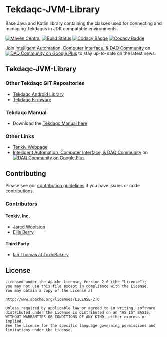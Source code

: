 Tekdaqc-JVM-Library
====================

Base Java and Kotlin library containing the classes used for connecting and managing Tekdaqcs in JDK compatable environments.

[![Maven Central](https://maven-badges.herokuapp.com/maven-central/com.tenkiv.tekdaqc/java-library/badge.svg)](https://maven-badges.herokuapp.com/maven-central/com.tenkiv.tekdaqc/java-library) [![Build Status](https://travis-ci.org/Tenkiv/Tekdaqc-JVM-Library.svg?branch=master)](https://travis-ci.org/Tenkiv/Tekdaqc-JVM-Library) [![Codacy Badge](https://api.codacy.com/project/badge/Grade/5a044bc5644a4ad09a154b095417a2a4)](https://www.codacy.com/app/Tenkiv/Tekdaqc-JVM-Library?utm_source=github.com&amp;utm_medium=referral&amp;utm_content=Tenkiv/Tekdaqc-JVM-Library&amp;utm_campaign=Badge_Grade) [![Codacy Badge](https://api.codacy.com/project/badge/Coverage/5a044bc5644a4ad09a154b095417a2a4)](https://www.codacy.com/app/Tenkiv/Tekdaqc-JVM-Library?utm_source=github.com&utm_medium=referral&utm_content=Tenkiv/Tekdaqc-JVM-Library&utm_campaign=Badge_Coverage)

Join [Intelligent Automation, Computer Interface, & DAQ Community](https://plus.google.com/u/0/communities/109351353187504550254) on [![DAQ Community on Google Plus](https://ssl.gstatic.com/images/icons/gplus-16.png)](https://plus.google.com/u/0/communities/109351353187504550254) to stay up-to-date on the latest news.

## Tekdaqc-JVM-Library

### Other Tekdaqc GIT Repositories
* [Tekdaqc Android Library](https://github.com/Tenkiv/Tekdaqc-Android-Library)
* [Tekdaqc Firmware](https://github.com/Tenkiv/Tekdaqc-Firmware)

### Tekdaqc Manual
* Download the [Tekdaqc Manual here](http://www.tenkiv.com/tekdaqc_manual_pdf_v3.pdf)

### Other Links
* [Tenkiv Webpage](http://www.tenkiv.com/)
* [Intelligent Automation, Computer Interface, & DAQ Community](https://plus.google.com/u/0/communities/109351353187504550254) on [![DAQ Community on Google Plus](https://ssl.gstatic.com/images/icons/gplus-16.png)](https://plus.google.com/u/0/communities/109351353187504550254)

## Contributing

Please see our [contribution guidelines](https://github.com/Tenkiv/Tekdaqc-Android-Library/blob/master/CONTRIBUTING.md) if you have issues or code contributions.

### Contributors
#### Tenkiv, Inc.
* [Jared Woolston](https://github.com/jwoolston)
* [Ellis Berry](https://github.com/ejberry)

#### Third Party
* [Ian Thomas at ToxicBakery](https://github.com/ToxicBakery)

## License

    Licensed under the Apache License, Version 2.0 (the "License");
    you may not use this file except in compliance with the License.
    You may obtain a copy of the License at
    
    http://www.apache.org/licenses/LICENSE-2.0
    
    Unless required by applicable law or agreed to in writing, software
    distributed under the License is distributed on an "AS IS" BASIS,
    WITHOUT WARRANTIES OR CONDITIONS OF ANY KIND, either express or implied.
    See the License for the specific language governing permissions and
    limitations under the License.

